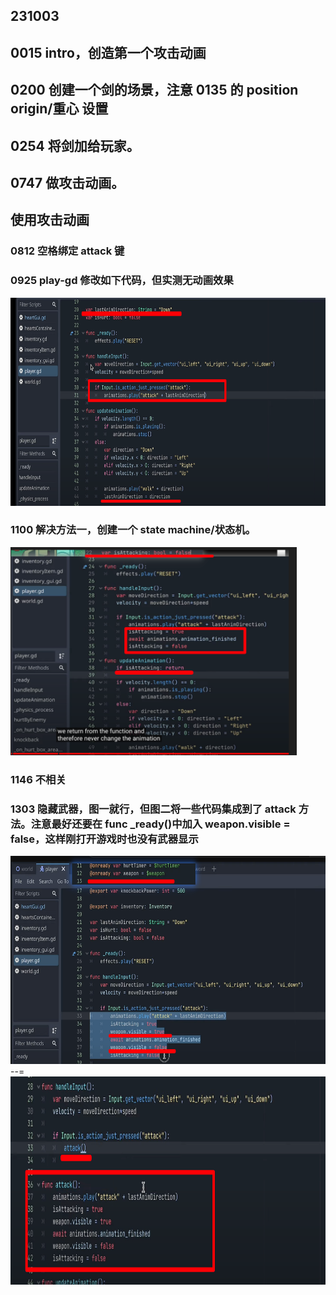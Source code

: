 ## 231003

## 0015 intro，创造第一个攻击动画

## 0200 创建一个剑的场景，注意 0135 的 position origin/重心 设置

## 0254 将剑加给玩家。

## 0747 做攻击动画。

## 使用攻击动画

### 0812 空格绑定 attack 键

### 0925 play-gd 修改如下代码，但实测无动画效果

<img src='./img/2023-10-03-16-34-20.png' height=333px></img>

### 1100 解决方法一，创建一个 state machine/状态机。

<img src='./img/2023-10-03-16-53-46.png' height=333px></img>

### 1146 不相关

### 1303 隐藏武器，图一就行，但图二将一些代码集成到了 attack 方法。注意最好还要在 func \_ready()中加入 weapon.visible = false，这样刚打开游戏时也没有武器显示

<img src='./img/2023-10-03-16-59-49.png' height=333px></img>  
--=  
<img src='./img/2023-10-03-17-00-32.png' height=333px></img>
